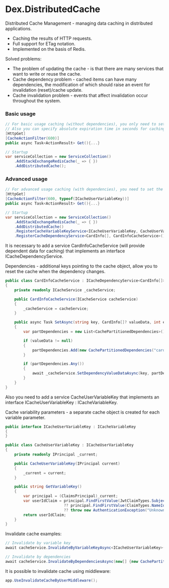 # Dex.DistributedCache

Distributed Cache Management - managing data caching in distributed applications.

* Caching the results of HTTP requests.
* Full support for ETag notation.
* Implemented on the basis of Redis.

Solved problems:
* The problem of updating the cache - is that there are many services that want to write or reuse the cache.
* Cache dependency problem - cached items can have many dependencies, the modification of which should raise an event for invalidation (reset)/cache update.
* Cache invalidation problem - events that affect invalidation occur throughout the system.

### Basic usage
```csharp
// For basic usage caching (without dependencies), you only need to set the [CacheActionFilter] attribute on the controller method.
// Also you can specify absolute expiration time in seconds for caching.
[HttpGet]
[CacheActionFilter(600)]
public async Task<ActionResult> Get(){...}

// Startup
var serviceCollection = new ServiceCollection()
    .AddStackExchangeRedisCache(_ => { })
    .AddDistributedCache();
```

### Advanced usage
```csharp
// For advanced usage caching (with dependencies), you need to set the [CacheActionFilter] attribute on the controller method with indication of variability keys.
[HttpGet]
[CacheActionFilter(600, typeof(ICacheUserVariableKey))]
public async Task<ActionResult> Get(){...}

// Startup
var serviceCollection = new ServiceCollection()
    .AddStackExchangeRedisCache(_ => { })
    .AddDistributedCache()
    .RegisterCacheVariableKeyService<ICacheUserVariableKey, CacheUserVariableKey>()
    .RegisterCacheDependencyService<CardInfo[], CardInfoCacheService>();
```

It is necessary to add a service CardInfoCacheService (will provide dependent data for caching) that implements an interface ICacheDependencyService<T>.

Dependencies - additional keys pointing to the cache object, allow you to reset the cache when the dependency changes.
```csharp
public class CardInfoCacheService : ICacheDependencyService<CardInfo[]>
{
    private readonly ICacheService _cacheService;

    public CardInfoCacheService(ICacheService cacheService)
    {
        _cacheService = cacheService;
    }

    public async Task SetAsync(string key, CardInfo[]? valueData, int expiration, CancellationToken cancellation)
    {
        var partDependencies = new List<CachePartitionedDependencies>();

        if (valueData != null)
        {
            partDependencies.Add(new CachePartitionedDependencies("card", valueData.Select(x => x.Id.ToString()).Distinct().ToArray()));
        }

        if (partDependencies.Any())
        {
            await _cacheService.SetDependencyValueDataAsync(key, partDependencies.ToArray(), expiration, cancellation);
        }
    }
}
```

Also you need to add a service CacheUserVariableKey that implements an interface ICacheUserVariableKey : ICacheVariableKey.

Cache variability parameters - a separate cache object is created for each variable parameter.
```csharp
public interface ICacheUserVariableKey : ICacheVariableKey
{
}

public class CacheUserVariableKey : ICacheUserVariableKey
{
    private readonly IPrincipal _current;

    public CacheUserVariableKey(IPrincipal current)
    {
        _current = current;
    }

    public string GetVariableKey()
    {
        var principal = (ClaimsPrincipal)_current;
        var userIdClaim = principal.FindFirstValue(JwtClaimTypes.Subject) 
                          ?? principal.FindFirstValue(ClaimTypes.NameIdentifier)
                          ?? throw new AuthenticationException("Unknown UserId");
        return userIdClaim;
    }
}
```

Invalidate cache examples:
```csharp
// Invalidate by variable key
await cacheService.InvalidateByVariableKeyAsync<ICacheUserVariableKey>(values, cancellationToken);

// Invalidate by dependencies
await cacheService.InvalidateByDependenciesAsync(new[] {new CachePartitionedDependencies("card", values)}, cancellationToken);
```

It is possible to invalidate cache using middleware:
```csharp
app.UseInvalidateCacheByUserMiddleware();
```